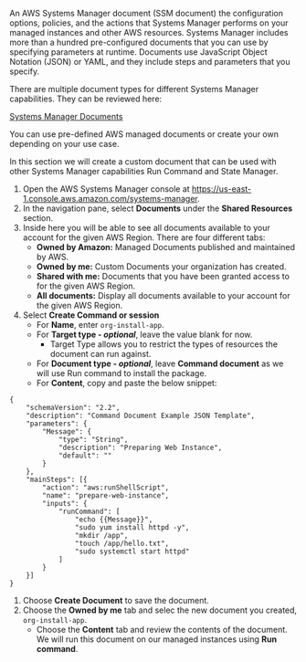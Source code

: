 An AWS Systems Manager document (SSM document) the configuration options, policies, and the actions that Systems Manager performs on your managed instances and other AWS resources. Systems Manager includes more than a hundred pre-configured documents that you can use by specifying parameters at runtime. Documents use JavaScript Object Notation (JSON) or YAML, and they include steps and parameters that you specify.

There are multiple document types for different Systems Manager capabilities.  They can be reviewed here: 

[Systems Manager Documents](https://docs.aws.amazon.com/systems-manager/latest/userguide/sysman-ssm-docs.html)

You can use pre-defined AWS managed documents or create your own depending on your use case.

In this section we will create a custom document that can be used with other Systems Manager capabilities Run Command and State Manager.

1. Open the AWS Systems Manager console at https://us-east-1.console.aws.amazon.com/systems-manager.
1. In the navigation pane, select **Documents** under the **Shared Resources** section.
1. Inside here you will be able to see all documents available to your account for the given AWS Region. There are four different tabs:
    - **Owned by Amazon:** Managed Documents published and maintained by AWS.
    - **Owned by me:** Custom Documents your organization has created.
    - **Shared with me:** Documents that you have been granted access to for the given AWS Region.
    - **All documents:** Display all documents available to your account for the given AWS Region.
1.  Select **Create Command or session**
    - For **Name**, enter ```org-install-app```.
    - For **Target type - *optional***, leave the value blank for now.
        - Target Type allows you to restrict the types of resources the document can run against.
    - For **Document type - *optional***, leave **Command document** as we will use Run command to install the package.
    - For **Content**, copy and paste the below snippet:
```
{
    "schemaVersion": "2.2",
    "description": "Command Document Example JSON Template",
    "parameters": {
        "Message": {
            "type": "String",
            "description": "Preparing Web Instance",
            "default": ""
        }
    },
    "mainSteps": [{
        "action": "aws:runShellScript",
        "name": "prepare-web-instance",
        "inputs": {
            "runCommand": [
                "echo {{Message}}",
                "sudo yum install httpd -y",
                "mkdir /app",
                "touch /app/hello.txt",
                "sudo systemctl start httpd"
            ]
        }
    }]
}
```

1. Choose **Create Document** to save the document.
1. Choose the **Owned by me** tab and selec the new document you created, ```org-install-app```.
    - Choose the **Content** tab and review the contents of the document. We will run this document on our managed instances using **Run command**.